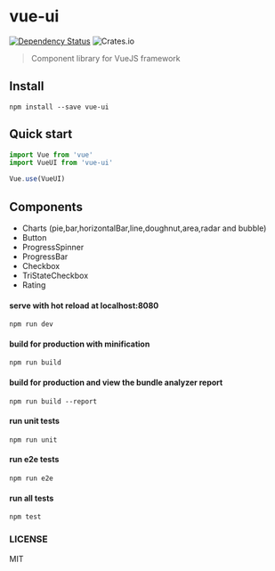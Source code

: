 # vue-ui
[![Dependency Status][daviddm-image]][daviddm-url] ![Crates.io](https://img.shields.io/github/license/mashape/apistatus.svg)

> Component library for VueJS framework

## Install

``` shell
npm install --save vue-ui
```

## Quick start
``` javascript
import Vue from 'vue'
import VueUI from 'vue-ui'

Vue.use(VueUI)
```

## Components

- Charts (pie,bar,horizontalBar,line,doughnut,area,radar and bubble)
- Button
- ProgressSpinner
- ProgressBar
- Checkbox
- TriStateCheckbox
- Rating


#### serve with hot reload at localhost:8080
``` shell
npm run dev
```

#### build for production with minification
``` shell
npm run build
```

#### build for production and view the bundle analyzer report
``` shell
npm run build --report
```

#### run unit tests
``` shell
npm run unit
```

#### run e2e tests
``` shell
npm run e2e
```

#### run all tests
``` shell
npm test
```

### LICENSE
MIT

[daviddm-image]: https://david-dm.org/sudheerj/vue-ui.svg?theme=shields.io
[daviddm-url]: https://david-dm.org/sudheerj/vue-ui
